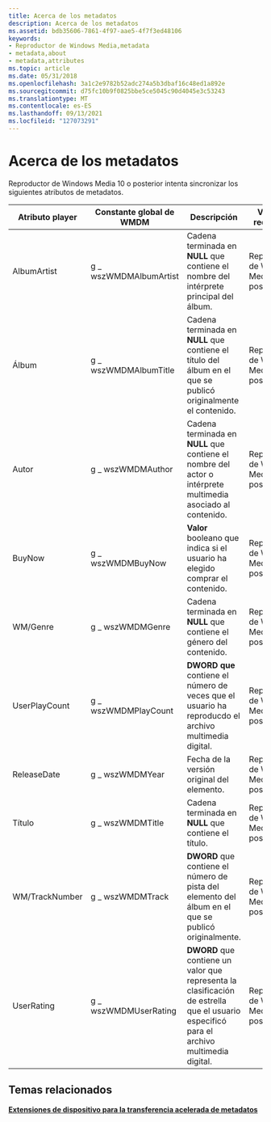 ```yaml
---
title: Acerca de los metadatos
description: Acerca de los metadatos
ms.assetid: bdb35606-7861-4f97-aae5-4f7f3ed48106
keywords:
- Reproductor de Windows Media,metadata
- metadata,about
- metadata,attributes
ms.topic: article
ms.date: 05/31/2018
ms.openlocfilehash: 3a1c2e9782b52adc274a5b3dbaf16c48ed1a892e
ms.sourcegitcommit: d75fc10b9f0825bbe5ce5045c90d4045e3c53243
ms.translationtype: MT
ms.contentlocale: es-ES
ms.lasthandoff: 09/13/2021
ms.locfileid: "127073291"
---
```

# <a name="about-the-metadata"></a>Acerca de los metadatos

Reproductor de Windows Media 10 o posterior intenta sincronizar los siguientes atributos de metadatos.



| Atributo player | Constante global de WMDM  | Descripción                                                                                                 | Versión requerida                  |
|------------------|-----------------------|-------------------------------------------------------------------------------------------------------------|-----------------------------------|
| AlbumArtist      | g \_ wszWMDMAlbumArtist | Cadena terminada en **NULL** que contiene el nombre del intérprete principal del álbum.                         | Reproductor de Windows Media 11 o posterior. |
| Álbum            | g \_ wszWMDMAlbumTitle  | Cadena terminada en **NULL** que contiene el título del álbum en el que se publicó originalmente el contenido.  | Reproductor de Windows Media 11 o posterior. |
| Autor           | g \_ wszWMDMAuthor      | Cadena terminada en **NULL** que contiene el nombre del actor o intérprete multimedia asociado al contenido.    | Reproductor de Windows Media 11 o posterior. |
| BuyNow           | g \_ wszWMDMBuyNow      | **Valor** booleano que indica si el usuario ha elegido comprar el contenido.                                 | Reproductor de Windows Media 10 o posterior. |
| WM/Genre         | g \_ wszWMDMGenre       | Cadena terminada en **NULL** que contiene el género del contenido.                                             | Reproductor de Windows Media 11 o posterior. |
| UserPlayCount    | g \_ wszWMDMPlayCount   | **DWORD que** contiene el número de veces que el usuario ha reproducdo el archivo multimedia digital.                        | Reproductor de Windows Media 10 o posterior. |
| ReleaseDate      | g \_ wszWMDMYear        | Fecha de la versión original del elemento.                                                               | Reproductor de Windows Media 11 o posterior. |
| Título            | g \_ wszWMDMTitle       | Cadena terminada en **NULL** que contiene el título.                                                            | Reproductor de Windows Media 11 o posterior. |
| WM/TrackNumber   | g \_ wszWMDMTrack       | **DWORD** que contiene el número de pista del elemento del álbum en el que se publicó originalmente.         | Reproductor de Windows Media 11 o posterior. |
| UserRating       | g \_ wszWMDMUserRating  | **DWORD** que contiene un valor que representa la clasificación de estrella que el usuario especificó para el archivo multimedia digital. | Reproductor de Windows Media 10 o posterior. |



 

## <a name="related-topics"></a>Temas relacionados

<dl> <dt>

[**Extensiones de dispositivo para la transferencia acelerada de metadatos**](device-extensions-for-accelerated-metadata-transfer.md)
</dt> </dl>

 

 




